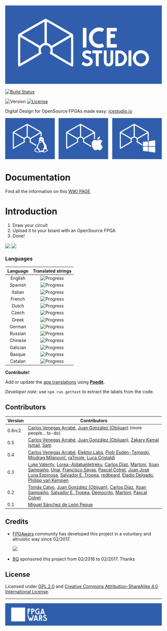 [![](https://github.com/FPGAwars/icestudio-wiki/raw/main/Logos/icestudio-github.svg)](https://github.com/FPGAwars/icestudio/wiki)


[![Build Status][build-image]][build-url]

![Version][version-image]
[![License][license-image]][license-url]  

Digital Design for OpenSource FPGAs made easy: [icestudio.io](https://icestudio.io/)

![](https://github.com/FPGAwars/icestudio-wiki/raw/main/Logos/icestudio-platforms.png)

# Documentation

Find all the information on this [WIKI PAGE](https://github.com/FPGAwars/icestudio/wiki)

# Introduction

1. Draw your circuit
2. Upload it to your board with an OpenSource FPGA
3. Done!




  
<img src="https://raw.githubusercontent.com/FPGAwars/icestudio/develop/docs/resources/images/demo/main.png" width="700" align="center">

<img src="https://raw.githubusercontent.com/FPGAwars/icestudio/develop/docs/resources/images/demo/main-1.png" width="700" align="center">




### Languages

|  Language  | Translated strings                       |
|:----------:|:----------------------------------------:|
| English    | ![Progress](http://progress-bar.dev/100) |
| Spanish    | ![Progress](http://progress-bar.dev/92)  |
| Italian    | ![Progress](http://progress-bar.dev/100) |
| French     | ![Progress](http://progress-bar.dev/78)  |
| Dutch      | ![Progress](http://progress-bar.dev/78)  |
| Czech      | ![Progress](http://progress-bar.dev/78)  |
| Greek      | ![Progress](http://progress-bar.dev/79)  |
| German     | ![Progress](http://progress-bar.dev/77)  |
| Russian    | ![Progress](http://progress-bar.dev/77)  |
| Chinese    | ![Progress](http://progress-bar.dev/72)  |
| Galician   | ![Progress](http://progress-bar.dev/78)  |
| Basque     | ![Progress](http://progress-bar.dev/77)  |
| Catalan    | ![Progress](http://progress-bar.dev/72)  |

**Contribute!**

Add or update the [app translations](https://github.com/FPGAwars/icestudio/tree/develop/app/resources/locale) using **[Poedit](https://poedit.net/)**.

*Developer note*: use `npm run gettext` to extract the labels from the code.


## Contributors

|Version | Contributors |
|--------|--------------|
| 0.6rc2 | [Carlos Venegas Arrabé](https://github.com/cavearr), [Juan González (Obijuan)](https://github.com/Obijuan) (more people... to-do) |
| 0.5 | [Carlos Venegas Arrabé](https://github.com/cavearr), [Juan González (Obijuan)](https://github.com/Obijuan), [Zakary Kamal Ismail](https://github.com/ZakCodes), [Sam](https://github.com/sam210723) |
| 0.4 | [Carlos Venegas Arrabé](https://github.com/cavearr), [Elektor.Labs](https://github.com/elektor-labs), [Piotr Esden-Tempski](https://github.com/esden), [Miodrag Milanović](https://github.com/mmicko), [raTmole](https://github.com/ratmole), [Luca Cristaldi](https://github.com/wifasoi) |
| 0.3 | [Luke Valenty](https://github.com/tinyfpga), [Lorea-Aldabaldetreku](https://github.com/Lorea-Aldabaldetreku), [Carlos Díaz](https://github.com/C47D), [Martoni](https://github.com/Martoni), [Xoan Sampaiño](https://github.com/xoan), [Unai](https://github.com/1138-4EB), [Francisco Sayas](https://github.com/fsayas), [Pascal Cotret](https://github.com/pcotret), [Juan Jose Luna Espinosa](https://github.com/yomboprime), [Salvador E. Tropea](https://github.com/set-soft), [redbeard](https://github.com/brianredbeard), [Eladio Delgado](https://github.com/EladioDM), [Philipp van Kempen](https://github.com/PhilippvK) |
| 0.2 | [Tomás Calvo](https://github.com/tocalvo), [Juan González (Obijuan)](https://github.com/Obijuan), [Carlos Díaz](https://github.com/C47D), [Xoan Sampaiño](https://github.com/xoan), [Salvador E. Tropea](https://github.com/set-soft), [Democrito](https://github.com/Democrito), [Martoni](https://github.com/Martoni), [Pascal Cotret](https://github.com/pcotret) |
| 0.1 | [Miguel Sánchez de León Peque](https://github.com/Peque) |

## Credits

* [FPGAwars](http://fpgawars.github.io/) community has developed this project in a voluntary and altruistic way since 02/2017.

  <img src="https://avatars3.githubusercontent.com/u/18257418?s=100">

* [BQ](https://www.bq.com) sponsored this project from 02/2016 to 02/2017. Thanks

## License

Licensed under [GPL 2.0](http://opensource.org/licenses/GPL-2.0) and [Creative Commons Attribution-ShareAlike 4.0 International License](http://creativecommons.org/licenses/by-sa/4.0/).

--------
[![](https://github.com/FPGAwars/icestudio-wiki/raw/main/Logos/fgpawars-banner.svg)](https://fpgawars.github.io/)


<!-- Badges -->

[version-image]: https://img.shields.io/badge/version-v0.6.0rc2-orange.svg

[license-image]: http://img.shields.io/:license-gpl-blue.svg

[license-url]: http://opensource.org/licenses/GPL-2.0

[build-image]: https://github.com/FPGAwars/icestudio/actions/workflows/release-stable.yml/badge.svg

[build-url]: https://github.com/FPGAwars/icestudio/actions/workflows/release-stable.yml


[build-mac-image]: https://github.com/FPGAwars/icestudio/actions/workflows/main-osx.yml/badge.svg

[build-mac-url]: https://github.com/FPGAwars/icestudio/actions/workflows/main-osx.yml
